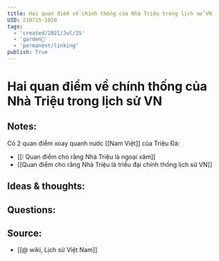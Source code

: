 ```yaml
---
title: Hai quan điểm về chính thống của Nhà Triệu trong lịch sử VN
UID: 210725-1020
tags:
  - 'created/2021/Jul/25'
  - 'garden🏡'
  - 'permanent/linking'
publish: True
---
```

# Hai quan điểm về chính thống của Nhà Triệu trong lịch sử VN

## Notes:
Có 2 quan điểm xoay quanh nước [[Nam Việt]] của Triệu Đà:
- [[❕ Quan điểm cho rằng Nhà Triệu là ngoại xâm]]
- [[Quan điểm cho rằng Nhà Triệu là triều đại chính thống lịch sử VN]]

## Ideas & thoughts:

## Questions:

## Source:
- [[@ wiki, Lịch sử Việt Nam]]
